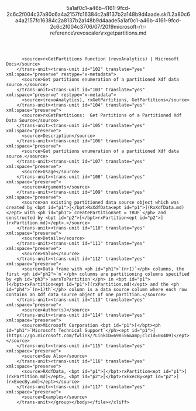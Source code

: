 <?xml version="1.0"?><xliff version="1.2" xmlns="urn:oasis:names:tc:xliff:document:1.2" xmlns:xsi="http://www.w3.org/2001/XMLSchema-instance" xsi:schemaLocation="urn:oasis:names:tc:xliff:document:1.2 xliff-core-1.2-transitional.xsd"><file datatype="xml" original="rxgetpartitions.md" source-language="en-US" target-language="en-US"><header><tool tool-id="mdxliff" tool-name="mdxliff" tool-version="1.0-4e81c41" tool-company="Microsoft" /><xliffext:skl_file_name xmlns:xliffext="urn:microsoft:content:schema:xliffextensions">5a1af0c1-a46b-4161-9fcd-2c6c2f004c37a80c6a4a2157fc16384c2a8137b2a148b9d4aade.skl</xliffext:skl_file_name><xliffext:version xmlns:xliffext="urn:microsoft:content:schema:xliffextensions">1.2</xliffext:version><xliffext:ms.openlocfilehash xmlns:xliffext="urn:microsoft:content:schema:xliffextensions">a80c6a4a2157fc16384c2a8137b2a148b9d4aade</xliffext:ms.openlocfilehash><xliffext:ms.sourcegitcommit xmlns:xliffext="urn:microsoft:content:schema:xliffextensions">5a1af0c1-a46b-4161-9fcd-2c6c2f004c37</xliffext:ms.sourcegitcommit><xliffext:ms.lasthandoff xmlns:xliffext="urn:microsoft:content:schema:xliffextensions">06/07/2019</xliffext:ms.lasthandoff><xliffext:ms.openlocfilepath xmlns:xliffext="urn:microsoft:content:schema:xliffextensions">microsoft-r\r-reference\revoscaler\rxgetpartitions.md</xliffext:ms.openlocfilepath></header><body><group id="content" extype="content"><trans-unit id="101" translate="yes" xml:space="preserve" restype="x-metadata">
          <source>rxGetPartitions function (revoAnalytics) | Microsoft Docs</source>
        </trans-unit><trans-unit id="102" translate="yes" xml:space="preserve" restype="x-metadata">
          <source>Get partitions enumeration of a partitioned Xdf data source.</source>
        </trans-unit><trans-unit id="103" translate="yes" xml:space="preserve" restype="x-metadata">
          <source>(revoAnalytics), rxGetPartitions, GetPartitions</source>
        </trans-unit><trans-unit id="104" translate="yes" xml:space="preserve">
          <source>rxGetPartitions:  Get Partitions of a Partitioned Xdf Data Source</source>
        </trans-unit><trans-unit id="105" translate="yes" xml:space="preserve">
          <source>Description</source>
        </trans-unit><trans-unit id="106" translate="yes" xml:space="preserve">
          <source>Get partitions enumeration of a partitioned Xdf data source.</source>
        </trans-unit><trans-unit id="107" translate="yes" xml:space="preserve">
          <source>Usage</source>
        </trans-unit><trans-unit id="108" translate="yes" xml:space="preserve">
          <source>Arguments</source>
        </trans-unit><trans-unit id="109" translate="yes" xml:space="preserve">
          <source>an existing partitioned data source object which was created by <bpt id="p1">[</bpt>RxXdfData<ept id="p1">](RxXdfData.md)</ept> with <ph id="ph1">`createPartitionSet = TRUE`</ph> and constructed by <bpt id="p2">[</bpt>rxPartition<ept id="p2">](rxPartition.md)</ept>.</source>
        </trans-unit><trans-unit id="110" translate="yes" xml:space="preserve">
          <source>Details</source>
        </trans-unit><trans-unit id="111" translate="yes" xml:space="preserve">
          <source>Value</source>
        </trans-unit><trans-unit id="112" translate="yes" xml:space="preserve">
          <source>Data frame with <ph id="ph1">`(n+1)`</ph> columns, the first <ph id="ph2">`n`</ph> columns are partitioning columns specified by <ph id="ph3">`varsToPartition`</ph> in <bpt id="p1">[</bpt>rxPartition<ept id="p1">](rxPartition.md)</ept> and the <ph id="ph4">`(n+1)th`</ph> column is a data source column where each row contains an Xdf data source object of one partition.</source>
        </trans-unit><trans-unit id="113" translate="yes" xml:space="preserve">
          <source>Author(s)</source>
        </trans-unit><trans-unit id="114" translate="yes" xml:space="preserve">
          <source>Microsoft Corporation <bpt id="p1">[</bpt><ph id="ph1">`Microsoft Technical Support`</ph><ept id="p1">](https://go.microsoft.com/fwlink/?LinkID=698556&amp;clcid=0x409)</ept></source>
        </trans-unit><trans-unit id="115" translate="yes" xml:space="preserve">
          <source>See Also</source>
        </trans-unit><trans-unit id="116" translate="yes" xml:space="preserve">
          <source>RXdfData, <bpt id="p1">[</bpt>rxPartition<ept id="p1">](rxPartition.md)</ept>, <bpt id="p2">[</bpt>rxExecBy<ept id="p2">](rxExecBy.md)</ept></source>
        </trans-unit><trans-unit id="117" translate="yes" xml:space="preserve">
          <source>Examples</source>
        </trans-unit></group></body></file></xliff>